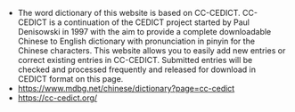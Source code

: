 - The word dictionary of this website is based on CC-CEDICT. CC-CEDICT is a continuation of the CEDICT project started by Paul Denisowski in 1997 with the aim to provide a complete downloadable Chinese to English dictionary with pronunciation in pinyin for the Chinese characters. This website allows you to easily add new entries or correct existing entries in CC-CEDICT. Submitted entries will be checked and processed frequently and released for download in CEDICT format on this page.
- https://www.mdbg.net/chinese/dictionary?page=cc-cedict
- https://cc-cedict.org/